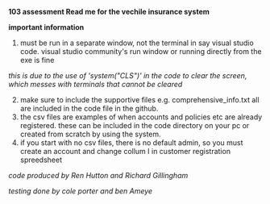 **103 assessment Read me for the vechile insurance system**

**important information**
1. must be run in a separate window, not the terminal in say visual studio code. visual studio community's run window or running directly from the exe is fine

*this is due to the use of 'system("CLS")' in the code to clear the screen, which messes with terminals that cannot be cleared*

2. make sure to include the supportive files e.g. comprehensive_info.txt all are included in the code file in the github.
3. the csv files are examples of when accounts and policies etc are already registered. these can be included in the code directory on your pc or created from scratch by using the system.
4. if you start with no csv files, there is no default admin, so you must create an account and change collum I in customer registration spreedsheet 

*code produced by Ren Hutton and Richard Gillingham*

*testing done by cole porter and ben Ameye*
